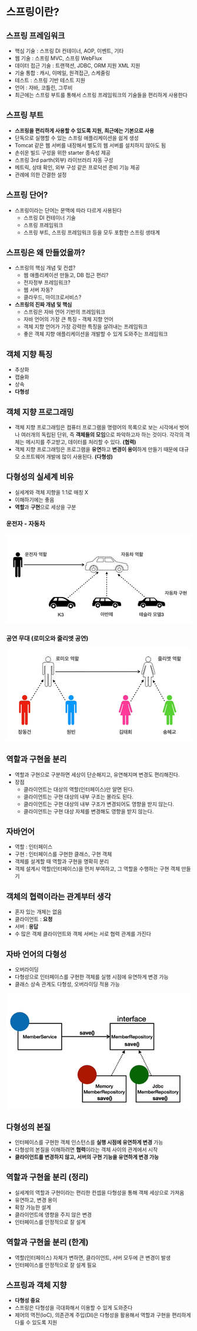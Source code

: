 # 스프링이란?

## 스프링 프레임워크
- 핵심 기술 : 스프링 DI 컨테이너, AOP, 이벤트, 기타
- 웹 기술 : 스프링 MVC, 스프링 WebFlux
- 데이터 접근 기술 : 트랜잭션, JDBC, ORM 지원 XML 지원
- 기술 통합 : 캐시, 이메일, 원격접근, 스케줄링
- 테스트 : 스프링 기반 테스트 지원
- 언어 : 자바, 코틀린, 그루비
- 최근에는 스프링 부트를 통해서 스프링 프레임워크의 기술들을 편리하게 사용한다


## 스프링 부트
- **스프링을 편리하게 사용할 수 있도록 지원, 최근에는 기본으로 사용**
- 단독으로 실행할 수 있는 스프링 애플리케이션을 쉽게 생성
- Tomcat 같은 웹 서버를 내장해서 별도의 웹 서버를 설치하지 않아도 됨
- 손쉬운 빌드 구성을 위한 starter 종속성 제공
- 스프링 3rd parth(외부) 라이브러리 자동 구성
- 메트릭, 상태 확인, 외부 구성 같은 프로덕션 준비 기능 제공
- 관례에 의한 간결한 설정


## 스프링 단어?
- 스프링이라는 단어는 문맥에 따라 다르게 사용된다
  - 스프링 DI 컨테이너 기술
  - 스프링 프레임워크
  - 스프링 부트, 스프링 프레임워크 등을 모두 포함한 스프링 생태계

## 스프링은 왜 만들었을까?
- 스프링의 핵심 개념 및 컨셉?
  - 웹 애플리케이션 만들고, DB 접근 편리?
  - 전자정부 프레임워크?
  - 웹 서버 자동?
  - 클라우드, 마이크로서비스?
- **스프링의 진짜 개념 및 핵심**
  - 스프링은 자바 언어 기반의 프레임워크
  - 자바 언어의 가장 큰 특징 - 객체 지향 언어
  - 객체 지향 언어가 가장 강력한 특징을 살려내는 프레임워크
  - 좋은 객체 지향 애플리케이션을 개발할 수 있게 도와주는 프레임워크

## 객체 지향 특징
- 추상화
- 캡슐화
- 상속
- **다형성**

## 객체 지향 프로그래밍
- 객체 지향 프로그래밍은 컴퓨터 프로그램을 명령어의 목록으로 보는 시각에서 벗어나 여러개의 독립된 단위, 즉 **객체들의 모임**으로 파악하고자 하는 것이다.
각각의 객체는 메시지를 주고받고, 데이터를 처리할 수 있다. **(협력)**
- 객체 지향 프로그래밍은 프로그램을 **유연**하고 **변경이 용이**하게 만들기 때문에 대규모 소프트웨어 개발에 많이 사용된다. **(다형성)**

## 다형성의 실세계 비유
- 실세계와 객체 지향을 1:1로 매칭 X
- 이해하기에는 좋음
- **역할**과 **구현**으로 세상을 구분

### 운전자 - 자동차
<img src="../../img/img45.png">

### 공연 무대 (로미오와 줄리엣 공연)
<img src="../../img/img46.png">

## 역할과 구현을 분리
- 역할과 구현으로 구분하면 세상이 단순해지고, 유연해지며 변경도 편리해진다.
- 장점
  - 클라이언트는 대상의 역할(인터페이스)만 알면 된다.
  - 클라이언트는 구현 대상의 내부 구조는 몰라도 된다.
  - 클라이언트는 구현 대상의 내부 구조가 변경되어도 영향을 받지 않는다.
  - 클라이언트는 구현 대상 자체를 변경해도 영향을 받지 않는다.

## 자바언어
- 역할 : 인터페이스
- 구현 : 인터페이스를 구현한 클래스, 구현 객체
- 객체를 설계할 때 역할과 구현을 명확히 분리
- 객체 설계시 역할(인터페이스)을 먼저 부여하고, 그 역할을 수행하는 구현 객체 만들기

## 객체의 협력이라는 관계부터 생각
- 혼자 있는 개체는 없음
- 클라이언트 : **요청**
- 서버 : **응답**
- 수 많은 객체 클라이언트와 객체 서버는 서로 협력 관계를 가진다

## 자바 언어의 다형성
- 오버라이딩
- 다형성으로 인터페이스를 구현한 객체를 실행 시점에 유연하게 변경 가능
- 클래스 상속 관계도 다형성, 오버라이딩 적용 가능
<img src="/img/img47.png">

## 다형성의 본질
- 인터페이스를 구현한 객체 인스턴스를 **실행 시점에 유연하게 변경** 가능
- 다형성의 본질을 이해하려면 **협력**이라는 객체 사이의 관계에서 시작
- **클라이언트를 변경하지 않고, 서버의 구현 기능을 유연하게 변경 가능**

## 역할과 구현을 분리 (정리)
- 실세계의 역할과 구현이라는 편리한 컨셉을 다형성을 통해 객체 세상으로 가져옴
- 유연하고, 변경 용이
- 확장 가능한 설계
- 클라이언트에 영향을 주지 않은 변경
- 인터페이스를 안정적으로 잘 설계

## 역할과 구현을 분리 (한계)
- 역할(인터페이스) 자체가 변하면, 클라이언트, 서버 모두에 큰 변경이 발생
- 인터페이스를 안정적으로 잘 설계 필요

## 스프링과 객체 지향
- **다형성 중요**
- 스프링은 다형성을 극대화해서 이용할 수 있게 도와준다
- 제어의 역전(IoC), 의존관계 주입(DI)은 다형성을 활용해서 역할과 구현을 편리하게 다룰 수 있도록 지원


